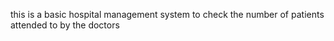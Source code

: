 this is a basic hospital management system to check the number of patients attended to by the doctors 

